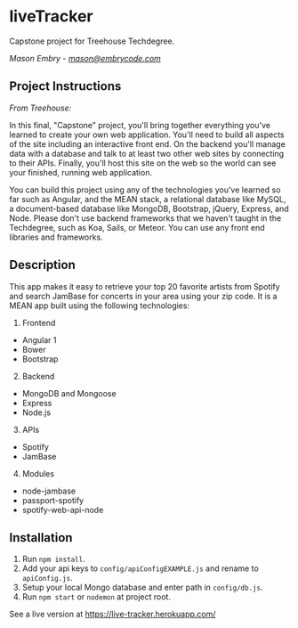 # liveTracker

Capstone project for Treehouse Techdegree.

*Mason Embry - mason@embrycode.com*

## Project Instructions

*From Treehouse:* 

In this final, "Capstone" project, you'll bring together everything you've learned to create your own web application. You'll need to build all aspects of the site including an interactive front end. On the backend you'll manage data with a database and talk to at least two other web sites by connecting to their APIs. Finally, you'll host this site on the web so the world can see your finished, running web application.

You can build this project using any of the technologies you've learned so far such as Angular, and the MEAN stack, a relational database like MySQL, a document-based database like MongoDB, Bootstrap, jQuery, Express, and Node. Please don't use backend frameworks that we haven't taught in the Techdegree, such as Koa, Sails, or Meteor. You can use any front end libraries and frameworks.

## Description

This app makes it easy to retrieve your top 20 favorite artists from Spotify and search JamBase for concerts in your area using your zip code. It is a MEAN app built using the following technologies:

1. Frontend
  * Angular 1
  * Bower
  * Bootstrap
2. Backend
  * MongoDB and Mongoose
  * Express
  * Node.js
3. APIs
  * Spotify
  * JamBase
4. Modules
  * node-jambase
  * passport-spotify
  * spotify-web-api-node

## Installation

1. Run `npm install`.
2. Add your api keys to `config/apiConfigEXAMPLE.js` and rename to `apiConfig.js`.
3. Setup your local Mongo database and enter path in `config/db.js`.
4. Run `npm start` or `nodemon` at project root.

See a live version at https://live-tracker.herokuapp.com/
